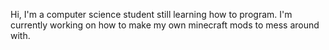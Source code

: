 Hi, I'm a computer science student still learning how to program. I'm currently working on how to make my own minecraft mods to mess around with.

